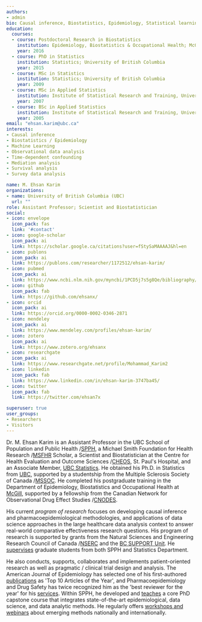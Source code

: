 ```yaml
---
authors:
- admin
bio: Causal inference, Biostatistics, Epidemiology, Statistical learning, Survey data analysis, Bayesian methodologies.
education:
  courses:
  - course: Postdoctoral Research in Biostatistics
    institution: Epidemiology, Biostatistics & Occupational Health; McGill University
    year: 2016
  - course: PhD in Statistics
    institution: Statistics; University of British Columbia
    year: 2015
  - course: MSc in Statistics
    institution: Statistics; University of British Columbia
    year: 2009
  - course: MSc in Applied Statistics
    institution: Institute of Statistical Research and Training, University of Dhaka
    year: 2007
  - course: BSc in Applied Statistics
    institution: Institute of Statistical Research and Training, University of Dhaka
    year: 2005    
email: "ehsan.karim@ubc.ca"
interests:
- Causal inference
- Biostatistics / Epidemiology
- Machine Learning
- Observational data analysis 
- Time-dependent confounding 
- Mediation analysis 
- Survival analysis 
- Survey data analysis

name: M. Ehsan Karim
organizations:
- name: University of British Columbia (UBC)
  url: ""
role: Assistant Professor; Scientist and Biostatistician
social:
- icon: envelope
  icon_pack: fas
  link: '#contact'
- icon: google-scholar
  icon_pack: ai
  link: https://scholar.google.ca/citations?user=fStySaMAAAAJ&hl=en
- icon: publons
  icon_pack: ai
  link: https://publons.com/researcher/1172512/ehsan-karim/
- icon: pubmed
  icon_pack: ai
  link: https://www.ncbi.nlm.nih.gov/myncbi/1PCD5j7s5g8Qe/bibliography/public/
- icon: github
  icon_pack: fab
  link: https://github.com/ehsanx/
- icon: orcid
  icon_pack: ai
  link: https://orcid.org/0000-0002-0346-2871
- icon: mendeley
  icon_pack: ai
  link: https://www.mendeley.com/profiles/ehsan-karim/ 
- icon: zotero
  icon_pack: ai
  link: https://www.zotero.org/ehsanx
- icon: researchgate
  icon_pack: ai
  link: https://www.researchgate.net/profile/Mohammad_Karim2
- icon: linkedin
  icon_pack: fab
  link: https://www.linkedin.com/in/ehsan-karim-3747ba45/
- icon: twitter
  icon_pack: fab
  link: https://twitter.com/ehsan7x

superuser: true
user_groups:
- Researchers
- Visitors
---
```


Dr. M. Ehsan Karim is an Assistant Professor in the UBC School of Population and Public Health /[SPPH](http://www.spph.ubc.ca/person/ehsan-karim/), a Michael Smith Foundation for Health Research /[MSFHR](https://www.msfhr.org/causal-inference-framework-analyzing-large-administrative-healthcare-databases-focus-multiple) Scholar, a Scientist and Biostatistician at the Centre for Health Evaluation and Outcome Sciences /[CHEOS](http://www.cheos.ubc.ca/people/mohammad-ehsanul-ehsan-karim/), St. Paul's Hospital, and an Associate Member, [UBC Statistics](https://www.stat.ubc.ca/people). He obtained his Ph.D. in Statistics from [UBC](http://hdl.handle.net/2429/51933), supported by a studentship from the Multiple Sclerosis Society of Canada /[MSSOC](https://mssociety.ca/). He completed his postgraduate training in the Department of Epidemiology, Biostatistics and Occupational Health at [McGill](https://www.mcgill.ca/epi-biostat-occh/), supported by a fellowship from the Canadian Network for Observational Drug Effect Studies /[CNODES](https://www.cnodes.ca/methods/methods-members/). 

His current *program of research* focuses on developing causal inference and pharmacoepidemiological methodologies, and applications of data science approaches in the large healthcare data analysis context to answer real-world comparative effectiveness research questions. His program of research is supported by grants from the Natural Sciences and Engineering Research Council of Canada /[NSERC](https://www.nserc-crsng.gc.ca/ase-oro/Details-Detailles_eng.asp?id=655112) and the [BC SUPPORT Unit](https://bcsupportunit.ca/real-world-clinical-trials-project-themes). He [supervises](/supervision/) graduate students from both SPPH and Statistics Department. 

He also conducts, supports, collaborates and implements patient-oriented research as well as pragmatic / clinical trial design and analysis. The American Journal of Epidemiology has selected one of his first-authored [publications](/publication/) as 'Top 10 Articles of the Year', and Pharmacoepidemiology and Drug Safety has twice recognized him as the 'best reviewer for the year' for his [services](/Service/). Within SPPH, he developed and [teaches](/Teaching/) a core PhD capstone course that integrates state-of-the-art epidemiological, data science, and data analytic methods. He regularly offers [workshops and webinars](/workshops/) about emerging methods nationally and internationally.

